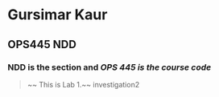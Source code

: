 

<!--
**gkaur507/gkaur507** is a ✨ _special_ ✨ repository because its `README.md` (this file) appears on your GitHub profile.

Here are some ideas to get you started:

- 🔭 I’m currently working on ...
- 🌱 I’m currently learning ...
- 👯 I’m looking to collaborate on ...
- 🤔 I’m looking for help with ...
- 💬 Ask me about ...
- 📫 How to reach me: ...
- 😄 Pronouns: ...
- ⚡ Fun fact: ...
-->

# Gursimar Kaur
## OPS445 NDD
### **NDD is the section** and *OPS 445 is the course code*
>~~ This is Lab 1.~~ 
investigation2
